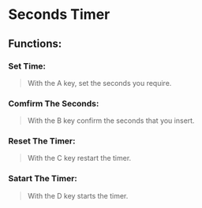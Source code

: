 # Seconds Timer 

## Functions:

### Set Time:
> With the A key, set the seconds you require.

### Comfirm The Seconds:
> With the B key confirm the seconds that you insert.

### Reset The Timer:
> With the C key restart the timer.

### Satart The Timer:
> With the D key starts the timer.
